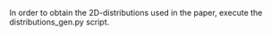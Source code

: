 In order to obtain the 2D-distributions used in the paper, execute the distributions\_gen.py script.
